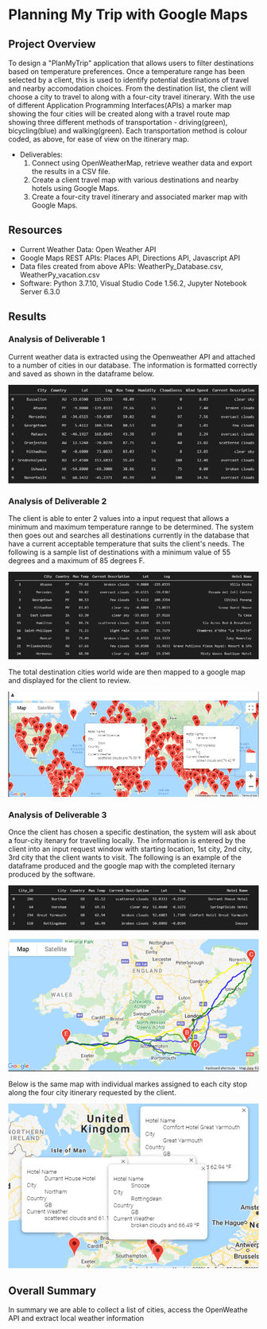 # Planning My Trip with Google Maps

## Project Overview

To design a "PlanMyTrip" application that allows users to filter destinations based on temperature preferences. Once a temperature range has been selected by a client, this is used to identify potential destinations of travel and nearby accomodation choices. From the destination list, the client will choose a city to travel to along with a four-city travel itinerary. With the use of different Application Programming Interfaces(APIs) a marker map showing the four cities will be created along with a travel route map showing three different methods of transportation  - driving(green), bicycling(blue) and walking(green). Each transportation method is colour coded, as above, for ease of view on the itinerary map.

- Deliverables:
  1. Connect using OpenWeatherMap, retrieve weather data and export the results in a CSV file.
  2. Create a client travel map with various destinations and nearby hotels using Google Maps. 
  3. Create a four-city travel itinerary and associated marker map with Google Maps.

## Resources
- Current Weather Data: Open Weather API
- Google Maps REST APIs: Places API, Directions API, Javascript API
- Data files created from above APIs: WeatherPy_Database.csv, WeatherPy_vacation.csv
- Software: Python 3.7.10, Visual Studio Code 1.56.2, Jupyter Notebook Server 6.3.0

## Results

### Analysis of Deliverable 1

Current weather data is extracted using the Openweather API and attached to a number of cities in our database. The information is formatted correctly and saved as shown in the dataframe below.

![City Destinations](Weather_Database/City_Destinations.png)


### Analysis of Deliverable 2

 The client is able to enter 2 values into a input request that allows a minimum and maximum temperature rannge to be determined. The system then goes out and searches all destinations currently in the database that have a current acceptable temperature that suits the client's needs. The following is a sample list of destinations with a minimum value of 55 degrees and a maximum of 85 degrees F.

![Hotel Destinations](Vacation_Search/Hotel_Destinations.png)

The total destination cities world wide are then mapped to a google map and displayed for the client to review.

![Gmap Hotels](Vacation_Search/WeatherPy_vacation_map.png)


### Analysis of Deliverable 3

Once the client has chosen a specific destination, the system will ask about a four-city itenary for travelling locally. The information is entered by the client into an input request window with starting location, 1st city, 2nd city, 3rd city that the client wants to visit. The following is an example of the dataframe produced and the google map with the completed iternary produced by the software.
 
 ![Four Cities](Vacation_Itinerary/four_city_dataframe.png)

![Travelling England](Vacation_Itinerary/WeatherPy_travel_map.png)

Below is the same map with individual markes assigned to each city stop along the four city itinerary requested by the client.

![England Markers](Vacation_Itinerary/WeatherPy_travel_map_markers.png)

## Overall Summary

In summary we are able to collect a list of cities, access the OpenWeathe API and extract local weather information